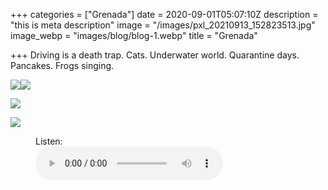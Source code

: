 +++
categories = ["Grenada"]
date = 2020-09-01T05:07:10Z
description = "this is meta description"
image = "/images/pxl_20210913_152823513.jpg"
image_webp = "images/blog/blog-1.webp"
title = "Grenada"

+++
Driving is a death trap. Cats. Underwater world. Quarantine days. Pancakes. Frogs singing. 

![](/images/pxl_20210910_211147810.jpg)![](/images/pxl_20210910_211241726-portrait.jpg)

![](/images/pxl_20210902_202221529.jpg)

![](/images/pxl_20210906_135405934.jpg)

<figure>
<figcaption>Listen:</figcaption>
<audio
controls
src="/media/cc0-audio/t-rex-roar.mp3">
Your browser does not support the
<code>audio</code> element.
</audio>
</figure>